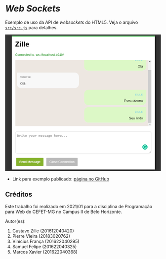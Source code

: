 # _Web Sockets_

Exemplo de uso da API de _websockets_ do HTML5. Veja o arquivo [`src/src.js`][js] para detalhes.

![Uma página de chat com a lista de mensagem recebidas e uma caixa de entrada para enviar mensagens](images/screenshot.png)

- Link para exemplo publicado: [página no GitHub][vivo]


## Créditos

Este trabalho foi realizado em 2021/01 para a disciplina de Programação para Web do CEFET-MG no Campus II de Belo Horizonte.

Autor(es):

1. Gustavo Zille (201612040420)
2. Pierre Vieira (20183020762)
3. Vinícius França (201622040295)
4. Samuel Felipe (201622040325)
5. Marcos Xavier (201622040368)

[js]: src/src.js
[vivo]: https://fegemo.github.io/cefet-web-weblot/apis/websockets/
